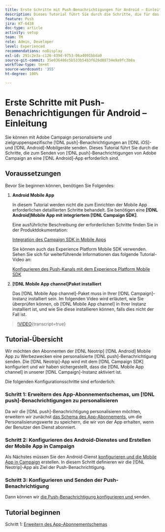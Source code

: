 ```yaml
---
title: Erste Schritte mit Push-Benachrichtigungen für Android – Einleitung
description: Dieses Tutorial führt Sie durch die Schritte, die für das Senden von Push-Benachrichtigungen von Adobe Campaign und den Empfang dieser Benachrichtigungen in Ihrer Android-App erforderlich sind.
feature: Push
jira: KT-6438
doc-type: article
activity: setup
team: TM
role: Admin, Developer
level: Experienced
recommendations: noDisplay
exl-id: 291c2e3a-c126-439d-9753-06a4091bbda0
source-git-commit: 35e036486c5b533b54b3f626d88734e9a9fc3b8a
workflow-type: tm+mt
source-wordcount: '355'
ht-degree: 100%

---
```


# Erste Schritte mit Push-Benachrichtigungen für Android – Einleitung

Sie können mit Adobe Campaign personalisierte und zielgruppenspezifische [!DNL push]-Benachrichtigungen an [!DNL iOS]- und [!DNL Android]-Mobilgeräte senden. Dieses Tutorial führt Sie durch die Schritte, die zum Senden von [!DNL push]-Benachrichtigungen von Adobe Campaign an eine [!DNL Android]-App erforderlich sind.

## Voraussetzungen

Bevor Sie beginnen können, benötigen Sie Folgendes:

1) **Android Mobile App**

   In diesem Tutorial werden nicht die zum Einrichten der Mobile App erforderlichen detaillierten Schritte behandelt. Sie benötigen eine **[!DNL Android]Mobile App mit integriertem [!DNL Campaign SDK]**.

   Eine ausführliche Beschreibung der erforderlichen Schritte finden Sie in der Produktdokumentation:

   [Integration des Campaign SDK in Mobile Apps](https://experienceleague.adobe.com/docs/campaign-classic/using/sending-messages/sending-push-notifications/integrating-campaign-sdk-into-the-mobile-application.html?lang=de)

   Sie können auch das Experience Platform Mobile SDK verwenden. Sehen Sie sich für weiterführende Informationen das folgende Tutorial-Video an:

   [Konfigurieren des Push-Kanals mit dem Experience Platform Mobile SDK](https://experienceleague.adobe.com/docs/campaign-classic-learn/tutorials/sending-messages/push-channel/configure-push-using-aep-mobile-sdk.html?lang=de)

2) **[!DNL Mobile App channel]Paket installiert**

   Das [!DNL Mobile App channel]-Paket muss in Ihrer [!DNL Campaign]-Instanz installiert sein. Im folgenden Video wird erläutert, wie Sie überprüfen können, ob [!DNL Mobile App channel] in Ihrer Instanz installiert ist, und wie Sie diese installieren können, falls dies nicht der Fall ist.

>[!VIDEO](https://video.tv.adobe.com/v/340422?quality=12&learn=on&captions=ger){transcript=true}

## Tutorial-Übersicht

Wir möchten den Abonnenten der [!DNL Neotrip] [!DNL Android] Mobile App zu Werbezwecken eine personalisierte [!DNL push]-Benachrichtigung senden. Die [!DNL Neotrip]-App wird mit dem [!DNL Campaign SDK] konfiguriert und wir haben sichergestellt, dass die [!DNL Mobile App channel] in unserer [!DNL Campaign]-Instanz aktiviert ist.

Die folgenden Konfigurationsschritte sind erforderlich:

### Schritt 1: Erweitern des App-Abonnementschemas, um [!DNL push]-Benachrichtigungen zu personalisieren

Da wir die [!DNL push]-Benachrichtigung personalisieren möchten, erweitern wir zunächst [das Schema des App-Abonnements](/help/tutorial-getting-started-with-push-notifications-for-android/extending-the-app-subscription-schema.md), um die Personalisierungswerte zu speichern, die wir von der App erhalten, wenn der Benutzer den Dienst abonniert.

### Schritt 2: Konfigurieren des Android-Dienstes und Erstellen der Mobile App in Campaign

Als Nächstes müssen Sie den Android-Dienst [konfigurieren und die Mobile App in Campaign](/help/tutorial-getting-started-with-push-notifications-for-android/configuring-an-android-service-in-campaign.md) erstellen. In diesem Schritt definieren wir die [!DNL Neotrip]-App als Ziel der Push-Benachrichtigung.

### Schritt 3: Konfigurieren und Senden der Push-Benachrichtigung

Dann können wir [die Push-Benachrichtigung konfigurieren und ](/help/tutorial-getting-started-with-push-notifications-for-android/configuring-and-sending-push-notifications.md) senden.

## Tutorial beginnen

Schritt 1: [Erweitern des App-Abonnementschemas](/help/tutorial-getting-started-with-push-notifications-for-android/extending-the-app-subscription-schema.md)
